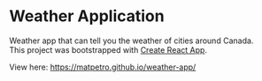 # Weather Application

Weather app that can tell you the weather of cities around Canada.  
This project was bootstrapped with [Create React App](https://github.com/facebook/create-react-app).

View here: https://matpetro.github.io/weather-app/
